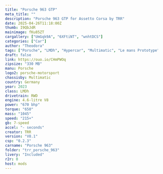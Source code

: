 ```yaml
---
title: "Porsche 963 GTP"
meta_title: ""
description: "Porsche 963 GTP for Assetto Corsa by TRR"
date: 2025-04-26T11:18:00Z
thumb: I9QbJdR
mainimage: fKu85ZT
cargallery: ["UmGqk9A", "6XFtiNT", "wnhtDCS"]
categories: ["Car"]
author: "Theodora"
tags: ["Porsche", "LMDh", "Hypercar", "Multimatic", "Le mans Prototype", "Germany", "2023", "TRR"]
draft: false
link: https://ouo.io/CHmPWOq
zipsize: "330 MB"
manu: Porsche
logo2: porsche-motorsport
chassisby: Multimatic
country: Germany
year: 2023
class: LMDh
drivetrain: RWD
engine: 4.6-litre V8
power: "670 bhp"
torque: "650"
mass: "1045"
speed: "215+"
gb: 7-speed
accel: "- seconds"
creator: TRR
version: "V8.1"
csp: "0.2.3"
carname: "Porsche 963"
folder: "trr_porsche_963"
livery: "Included"
r2r: 0
host: mods
---
```

